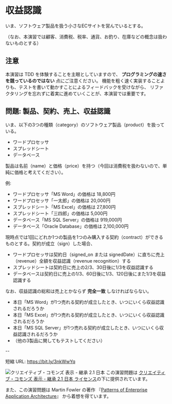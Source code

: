 # 収益認識

いま、ソフトウェア製品を扱う小さなECサイトを営んでいるとする。

（なお、本演習では顧客、消費税、税率、通貨、お釣り、在庫などの概念は扱わないものとする）


## 注意

本演習は TDD を体験することを主眼としていますので、 __プログラミングの速さを競っているのではない__ 点にご注意ください。
機能を粗く速く実装することよりも、テストを書いて動かすことによるフィードバックを受けながら、
リファクタリングを忘れずに着実に進めていくことが、本演習では重要です。


## 問題: 製品、契約、売上、収益認識

いま、以下の3つの種類（category）のソフトウェア製品（product）を扱っている。

- ワードプロセッサ
- スプレッドシート
- データベース

製品は名前（name）と価格（price）を持つ（今回は消費税を扱わないので、単純に価格と考えてください）。

例:

- ワードプロセッサ「MS Word」の価格は 18,800円
- ワードプロセッサ「一太郎」の価格は 20,000円
- スプレッドシート「MS Excel」の価格は 27,800円
- スプレッドシート「三四郎」の価格は 5,000円
- データベース「MS SQL Server」の価格は 919,000円
- データベース「Oracle Database」の価格は 2,100,000円

現時点では1回にどれか1つの製品を1つのみ購入する契約（contract）ができるものとする。契約が成立（sign）した場合、

- ワードプロセッサは契約日（signed_on または signedDate）に直ちに売上（revenue）全額を収益認識（revenue recognition）する
- スプレッドシートは契約日に売上の2/3、30日後に1/3を収益認識する
- データベースは契約日に売上の1/3、60日後に1/3、120日後にまた1/3を収益認識する

なお、収益認識の総和は売上とかならず __完全一致__ しなければならない。

- 本日「MS Word」が1つ売れる契約が成立したとき、いつにいくら収益認識されるだろうか
- 本日「MS Excel」が1つ売れる契約が成立したとき、いつにいくら収益認識されるだろうか
- 本日「MS SQL Server」が1つ売れる契約が成立したとき、いつにいくら収益認識されるだろうか
- （他の3製品に関してもテストしてください）


--

短縮 URL: https://bit.ly/3nkWwYq


![クリエイティブ・コモンズ 表示 - 継承 2.1 日本](http://i.creativecommons.org/l/by-sa/2.1/jp/88x31.png)
この演習問題は [クリエイティブ・コモンズ 表示 - 継承 2.1 日本 ライセンス](http://creativecommons.org/licenses/by-sa/2.1/jp/)の下に提供されています。

また、この演習問題は Martin Fowler の著作 『[Patterns of Enterprise Application Architecture](https://www.amazon.co.jp/dp/0321127420)』 から着想を得ています。